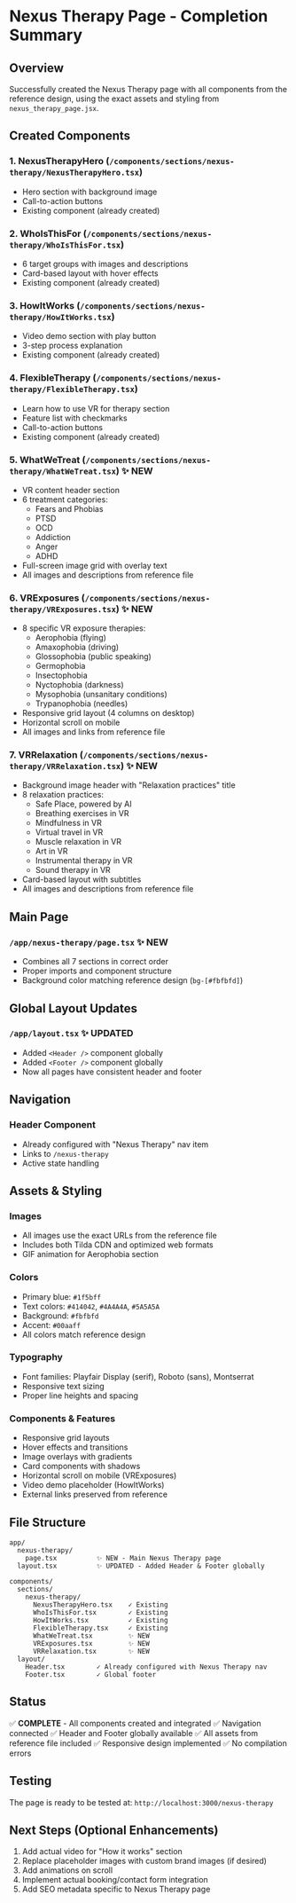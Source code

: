# Nexus Therapy Page - Completion Summary

## Overview
Successfully created the Nexus Therapy page with all components from the reference design, using the exact assets and styling from `nexus_therapy_page.jsx`.

## Created Components

### 1. **NexusTherapyHero** (`/components/sections/nexus-therapy/NexusTherapyHero.tsx`)
- Hero section with background image
- Call-to-action buttons
- Existing component (already created)

### 2. **WhoIsThisFor** (`/components/sections/nexus-therapy/WhoIsThisFor.tsx`)
- 6 target groups with images and descriptions
- Card-based layout with hover effects
- Existing component (already created)

### 3. **HowItWorks** (`/components/sections/nexus-therapy/HowItWorks.tsx`)
- Video demo section with play button
- 3-step process explanation
- Existing component (already created)

### 4. **FlexibleTherapy** (`/components/sections/nexus-therapy/FlexibleTherapy.tsx`)
- Learn how to use VR for therapy section
- Feature list with checkmarks
- Call-to-action buttons
- Existing component (already created)

### 5. **WhatWeTreat** (`/components/sections/nexus-therapy/WhatWeTreat.tsx`) ✨ NEW
- VR content header section
- 6 treatment categories:
  - Fears and Phobias
  - PTSD
  - OCD
  - Addiction
  - Anger
  - ADHD
- Full-screen image grid with overlay text
- All images and descriptions from reference file

### 6. **VRExposures** (`/components/sections/nexus-therapy/VRExposures.tsx`) ✨ NEW
- 8 specific VR exposure therapies:
  - Aerophobia (flying)
  - Amaxophobia (driving)
  - Glossophobia (public speaking)
  - Germophobia
  - Insectophobia
  - Nyctophobia (darkness)
  - Mysophobia (unsanitary conditions)
  - Trypanophobia (needles)
- Responsive grid layout (4 columns on desktop)
- Horizontal scroll on mobile
- All images and links from reference file

### 7. **VRRelaxation** (`/components/sections/nexus-therapy/VRRelaxation.tsx`) ✨ NEW
- Background image header with "Relaxation practices" title
- 8 relaxation practices:
  - Safe Place, powered by AI
  - Breathing exercises in VR
  - Mindfulness in VR
  - Virtual travel in VR
  - Muscle relaxation in VR
  - Art in VR
  - Instrumental therapy in VR
  - Sound therapy in VR
- Card-based layout with subtitles
- All images and descriptions from reference file

## Main Page

### `/app/nexus-therapy/page.tsx` ✨ NEW
- Combines all 7 sections in correct order
- Proper imports and component structure
- Background color matching reference design (`bg-[#fbfbfd]`)

## Global Layout Updates

### `/app/layout.tsx` ✨ UPDATED
- Added `<Header />` component globally
- Added `<Footer />` component globally
- Now all pages have consistent header and footer

## Navigation

### Header Component
- Already configured with "Nexus Therapy" nav item
- Links to `/nexus-therapy`
- Active state handling

## Assets & Styling

### Images
- All images use the exact URLs from the reference file
- Includes both Tilda CDN and optimized web formats
- GIF animation for Aerophobia section

### Colors
- Primary blue: `#1f5bff`
- Text colors: `#414042`, `#4A4A4A`, `#5A5A5A`
- Background: `#fbfbfd`
- Accent: `#00aaff`
- All colors match reference design

### Typography
- Font families: Playfair Display (serif), Roboto (sans), Montserrat
- Responsive text sizing
- Proper line heights and spacing

### Components & Features
- Responsive grid layouts
- Hover effects and transitions
- Image overlays with gradients
- Card components with shadows
- Horizontal scroll on mobile (VRExposures)
- Video demo placeholder (HowItWorks)
- External links preserved from reference

## File Structure
```
app/
  nexus-therapy/
    page.tsx          ✨ NEW - Main Nexus Therapy page
  layout.tsx          ✨ UPDATED - Added Header & Footer globally

components/
  sections/
    nexus-therapy/
      NexusTherapyHero.tsx    ✓ Existing
      WhoIsThisFor.tsx        ✓ Existing
      HowItWorks.tsx          ✓ Existing
      FlexibleTherapy.tsx     ✓ Existing
      WhatWeTreat.tsx         ✨ NEW
      VRExposures.tsx         ✨ NEW
      VRRelaxation.tsx        ✨ NEW
  layout/
    Header.tsx        ✓ Already configured with Nexus Therapy nav
    Footer.tsx        ✓ Global footer
```

## Status
✅ **COMPLETE** - All components created and integrated
✅ Navigation connected
✅ Header and Footer globally available
✅ All assets from reference file included
✅ Responsive design implemented
✅ No compilation errors

## Testing
The page is ready to be tested at: `http://localhost:3000/nexus-therapy`

## Next Steps (Optional Enhancements)
1. Add actual video for "How it works" section
2. Replace placeholder images with custom brand images (if desired)
3. Add animations on scroll
4. Implement actual booking/contact form integration
5. Add SEO metadata specific to Nexus Therapy page

